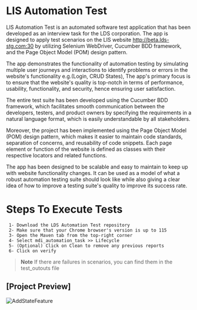 # LIS Automation Test

LIS Automation Test is an automated software test application that has been developed as an interview task for the LDS corporation. The app is designed to apply test scenarios on the LIS website http://beta.lds-stg.com:30 by utilizing Selenium WebDriver, Cucumber BDD framework, and the Page Object Model (POM) design pattern.


The app demonstrates the functionality of automation testing by simulating multiple user journeys and interactions to identify problems or errors in the website's functionality e.g.(Login, CRUD States), The app's primary focus is to ensure that the website's quality is top-notch in terms of performance, usability, functionality, and security, hence ensuring user satisfaction.


The entire test suite has been developed using the Cucumber BDD framework, which facilitates smooth communication between the developers, testers, and product owners by specifying the requirements in a natural language format, which is easily understandable by all stakeholders.


Moreover, the project has been implemented using the Page Object Model (POM) design pattern, which makes it easier to maintain code standards, separation of concerns, and reusability of code snippets. Each page element or function of the website is defined as classes with their respective locators and related functions.


The app has been designed to be scalable and easy to maintain to keep up with website functionality changes. It can be used as a model of what a robust automation testing suite should look like while also giving a clear idea of how to improve a testing suite's quality to improve its success rate.


# Steps To Execute Tests
     1- Download the LDS Automation Test repository
     2- Make sure that your Chrome browser's version is up to 115
     3- Open the Maven tab from the top-right corner
     4- Select mdi_automation_task >> Lifecycle
     5- (Optional) Click on Clean to remove any previous reports
     6- Click on verify

> **Note**
> If there are failures in scenarios, you can find them in the test_outouts file

## [Project Preview]
![AddStateFeature](https://github.com/MahmoudG-Kotp/LDSAutomationTask/assets/31800978/5a748be6-669d-4dae-a603-2c2d5014654d)
